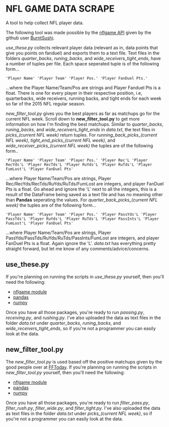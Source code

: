 # NFL GAME DATA SCRAPE
A tool to help collect NFL player data.

The following tool was made possible by the [nflgame API](http://pdoc.burntsushi.net/nflgame) given by the github user [BurntSushi](https://github.com/BurntSushi). 

*use_these.py* collects relevant player data (relevant as in, data points that give you points on fanduel) and exports them to a text file. Text files in the folders *quarter_backs*, *runing_backs*, and *wide_receivers_tight_ends*, have a number of tuples per file. Each space seperated tuple is of the following form...
```
'Player Name' 'Player Team' 'Player Pos.' 'Player FanDuel Pts.'
```
...where the Player Name/Team/Pos are strings and Player Fanduel Pts is a float.
There is one for every player in their respective position, i.e, quarterbacks, wide receivers, running backs, and tight ends for each week so far of the 2015 NFL regular season. 

*new_filter_tool.py* gives you the best players as far as matchups go for the current NFL week. Scroll down to **new_filter_tool.py** to get more information on how I'm finding the best matchups. Similar to *quarter_backs*, *runing_backs*, and *wide_receivers_tight_ends* in *data.txt*, the text files in *picks_(current NFL week)* return tuples. For *running_back_picks_(current NFL week)*, *tight_end_picks_(current NFL week)*, and *wide_receiver_picks_(current NFL week)* the tuples are of the following form..
```
'Player Name' 'Player Team' 'Player Pos.' 'Player Rec'L 'Player RecYds'L 'Player RecTds'L 'Player RuYds'L 'Player RuTds'L 'Player FumLost'L 'Player FanDuel Pts'
```
...where Player Name/Team/Pos are strings, Player Rec/RecYds/RecTds/RuYds/RuTds/FumLost are integers, and player FanDuel Pts is a float. Go ahead and ignore the 'L' next to all the integers, this is a result of the DataFrame being saved as a text file and has no meaning other than **Pandas** seperating the values. For *quarter_back_picks_(current NFL week)* the tuples are of the following form...
```
'Player Name' 'Player Team' 'Player Pos.' 'Player PassYds'L 'Player PassTds'L 'Player RuYds'L 'Player RuTds'L 'Player PassInts'L 'Player FumLost'L 'Player FanDuel Pts'
```
...where Player Name/Team/Pos are strings, Player PassYds/PassTds/RuYds/RuTds/PassInts/FumLost are integers, and player FanDuel Pts is a float. Again ignore the 'L'. *data.txt* has everything pretty straight forward, but let me know of any comments/advice/concerns. 

## use_these.py
If you're planning on running the scripts in *use_these.py* yourself, then you'll need the following:
* [nflgame module](https://github.com/BurntSushi/nflgame)
* [pandas](http://pandas.pydata.org/getpandas.html)
* [numpy](http://docs.scipy.org/doc/numpy-1.10.1/user/install.html)

Once you have all those packages, you're ready to run *passing.py*, *receiving.py*, and *rushing.py*. I've also uploaded the data as text files in the folder *data.txt* under *quarter_backs*, *runing_backs*, and *wide_receivers_tight_ends*, so if you're not a programmer you can easily look at the data.  

## new_filter_tool.py
The *new_filter_tool.py* is used based off the positive matchups given by the good people over at [FFToday](http://fftoday.com/stats/fantasystats.php?o=3&PosID=99&Data=Last5&Show1=10&Show2=17&LeagueID=1). If you're planning on running the scripts in *new_filter_tool.py* yourself, then you'll need the following:
* [nflgame module](https://github.com/BurntSushi/nflgame)
* [pandas](http://pandas.pydata.org/getpandas.html)
* [numpy](http://docs.scipy.org/doc/numpy-1.10.1/user/install.html)

Once you have all those packages, you're ready to run *filter_pass.py*, *filter_rush.py*, *filter_wide.py*, and *filter_tight.py*. I've also uploaded the data as text files in the folder *data.txt* under *picks_(current NFL week)*, so if you're not a programmer you can easily look at the data. 
